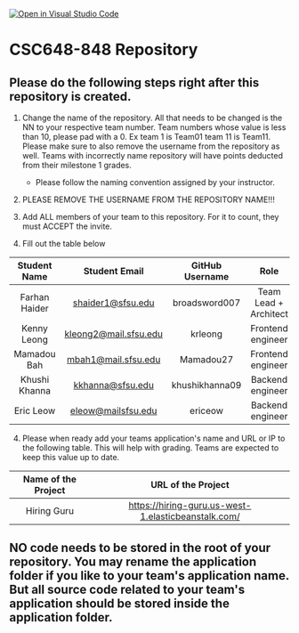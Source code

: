 [![Open in Visual Studio Code](https://classroom.github.com/assets/open-in-vscode-c66648af7eb3fe8bc4f294546bfd86ef473780cde1dea487d3c4ff354943c9ae.svg)](https://classroom.github.com/online_ide?assignment_repo_id=8347674&assignment_repo_type=AssignmentRepo)
# CSC648-848 Repository

## Please do the following steps right after this repository is created.
1. Change the name of the repository. All that needs to be changed is the NN to your respective team number. Team numbers whose value is less than 10, please pad with a 0. Ex team 1 is Team01 team 11 is Team11. Please make sure to also remove the username from the repository as well. Teams with incorrectly name repository will have points deducted from their milestone 1 grades.
      - Please follow the naming convention assigned by your instructor.

1. PLEASE REMOVE THE USERNAME FROM THE REPOSITORY NAME!!!

2. Add ALL members of your team to this repository. For it to count, they must ACCEPT the invite.

3. Fill out the table below


| Student Name | Student Email | GitHub Username | Role |
|    :---:     |     :---:     |     :---:       | :---: |
| Farhan Haider | shaider1@sfsu.edu | broadsword007 | Team Lead + Architect |
| Kenny Leong      | kleong2@mail.sfsu.edu              | krleong                | Frontend engineer |
| Mamadou Bah      |mbah1@mail.sfsu.edu   |     Mamadou27            | Frontend engineer |
| Khushi Khanna     | kkhanna@sfsu.edu  | khushikhanna09 | Backend engineer |
| Eric Leow     |   eleow@mailsfsu.edu         |     ericeow            | Backend engineer |


4. Please when ready add your teams application's name and URL or IP to the following table. This will help with grading. Teams are expected to keep this value up to date.

|             Name of the Project               |                            URL of the Project                          | 
|                    :---:                      |                                 :---:                                  |
|   Hiring Guru  |              https://hiring-guru.us-west-1.elasticbeanstalk.com/       |                                                        
 

## NO code needs to be stored in the root of your repository. You may rename the application folder if you like to your team's application name. But all source code related to your team's application should be stored inside the application folder.
